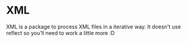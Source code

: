# XML

XML is a package to process XML files in a iterative way. It doesn't use reflect so you'll need to work a little more :D
